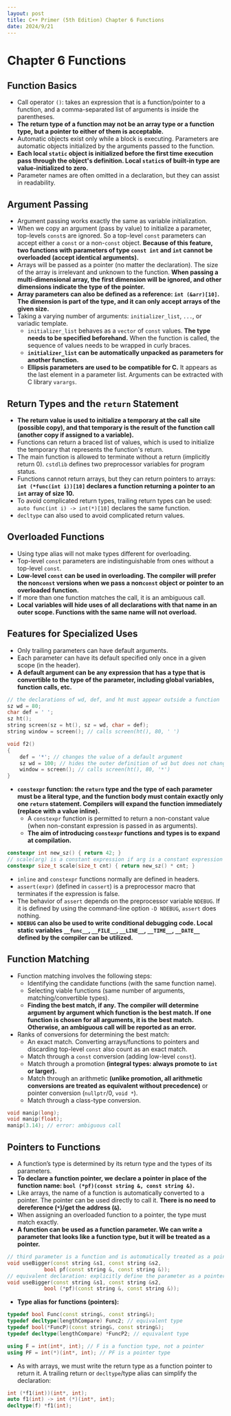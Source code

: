 ```yaml
---
layout: post
title: C++ Primer (5th Edition) Chapter 6 Functions
date: 2024/9/21
---
```


# Chapter 6 Functions

## Function Basics

- Call operator `()`: takes an expression that is a function/pointer to a function, and a comma-separated list of arguments is inside the parentheses.
- **The return type of a function may not be an array type or a function type, but a pointer to either of them is acceptable.**
- Automatic objects exist only while a block is executing. Parameters are automatic objects initialized by the arguments passed to the function.
- **Each local `static` object is initialized before the first time execution pass through the object's definition. Local `static`s of built-in type are value-initialized to zero.**
- Parameter names are often omitted in a declaration, but they can assist in readability.

## Argument Passing

- Argument passing works exactly the same as variable initialization.
- When we copy an argument (pass by value) to initialize a parameter, top-levels `const`s are ignored. So a top-level `const` parameters can accept either a `const` or a non-`const` object. **Because of this feature, two functions with parameters of type `const int` and `int` cannot be overloaded (accept identical arguments).**
- Arrays will be passed as a pointer (no matter the declaration). The size of the array is irrelevant and unknown to the function. **When passing a multi-dimensional array, the first dimension will be ignored, and other dimensions indicate the type of the pointer.**
- **Array parameters can also be defined as a reference: `int (&arr)[10]`. The dimension is part of the type, and it can only accept arrays of the given size.**
- Taking a varying number of arguments: `initializer_list`, `...`, or variadic template.
	- `initializer_list` behaves as a `vector` of `const` values. **The type needs to be specified beforehand.** When the function is called, the sequence of values needs to be wrapped in curly braces.
	- **`initializer_list` can be automatically unpacked as parameters for another function.**
	- **Ellipsis parameters are used to be compatible for C.** It appears as the last element in a parameter list. Arguments can be extracted with C library `varargs`.

## Return Types and the `return` Statement

- **The return value is used to initialize a temporary at the call site (possible copy), and that temporary is the result of the function call (another copy if assigned to a variable).**
- Functions can return a braced list of values, which is used to initialize the temporary that represents the function's return.
- The main function is allowed to terminate without a return (implicitly return 0). `cstdlib` defines two preprocessor variables for program status.
- Functions cannot return arrays, but they can return pointers to arrays: **`int (*func(int i))[10]` declares a function returning a pointer to an `int` array of size 10.**
- To avoid complicated return types, trailing return types can be used: `auto func(int i) -> int(*)[10]` declares the same function.
- `decltype` can also used to avoid complicated return values.

## Overloaded Functions

- Using type alias will not make types different for overloading.
- Top-level `const` parameters are indistinguishable from ones without a top-level `const`.
- **Low-level `const` can be used in overloading. The compiler will prefer the non`const` versions when we pass a non`const` object or pointer to an overloaded function.**
- If more than one function matches the call, it is an ambiguous call.
- **Local variables will hide uses of all declarations with that name in an outer scope. Functions with the same name will not overload.**

## Features for Specialized Uses

- Only trailing parameters can have default arguments.
- Each parameter can have its default specified only once in a given scope (in the header).
- **A default argument can be any expression that has a type that is convertible to the type of the parameter, including global variables, function calls, etc.**

```cpp
// the declarations of wd, def, and ht must appear outside a function
sz wd = 80;
char def = ' ';
sz ht();
string screen(sz = ht(), sz = wd, char = def);
string window = screen(); // calls screen(ht(), 80, ' ')

void f2()
{
	def = '*'; // changes the value of a default argument
	sz wd = 100; // hides the outer definition of wd but does not change the default
	window = screen(); // calls screen(ht(), 80, '*')
}
```

- **`constexpr` function: the `return` type and the type of each parameter must be a literal type, and the function body must contain exactly only one `return` statement. Compilers will expand the function immediately (replace with a value inline).**
	- A `constexpr` function is permitted to return a non-constant value (when non-constant expression is passed in as arguments).
	- **The aim of introducing `constexpr` functions and types is to expand at compilation.**

```cpp
constexpr int new_sz() { return 42; }
// scale(arg) is a constant expression if arg is a constant expression
constexpr size_t scale(size_t cnt) { return new_sz() * cnt; }
```

- `inline` and `constexpr` functions normally are defined in headers.
- `assert(expr)` (defined in `cassert`) is a preprocessor macro that terminates if the expression is false.
- The behavior of `assert` depends on the preprocessor variable `NDEBUG`. If it is defined by using the command-line option `-D NDEBUG`, `assert` does nothing.
- **`NDEBUG` can also be used to write conditional debugging code. Local static variables `__func__`, `__FILE__`, `__LINE__`, `__TIME__`, `__DATE__` defined by the compiler can be utilized.**

## Function Matching

- Function matching involves the following steps:
	- Identifying the candidate functions (with the same function name).
	- Selecting viable functions (same number of arguments, matching/convertible types).
	- **Finding the best match, if any. The compiler will determine argument by argument which function is the best match. If one function is chosen for all arguments, it is the best match. Otherwise, an ambiguous call will be reported as an error.**
- Ranks of conversions for determining the best match:
	- An exact match. Converting arrays/functions to pointers and discarding top-level `const` also count as an exact match.
	- Match through a `const` conversion (adding low-level `const`).
	- Match through a promotion **(integral types: always promote to `int` or larger).**
	- Match through an arithmetic **(unlike promotion, all arithmetic conversions are treated as equivalent without precedence)** or pointer conversion (`nullptr`/0, `void *`).
	- Match through a class-type conversion.

```cpp
void manip(long);
void manip(float);
manip(3.14); // error: ambiguous call
```

## Pointers to Functions

- A function’s type is determined by its return type and the types of its parameters.
- **To declare a function pointer, we declare a pointer in place of the function name: `bool (*pf)(const string &, const string &)`.**
- Like arrays, the name of a function is automatically converted to a pointer. The pointer can be used directly to call it. **There is no need to dereference (`*`)/get the address (`&`).**
- When assigning an overloaded function to a pointer, the type must match exactly.
- **A function can be used as a function parameter. We can write a parameter that looks like a function type, but it will be treated as a pointer.**

```cpp
// third parameter is a function and is automatically treated as a pointer
void useBigger(const string &s1, const string &s2,
			bool pf(const string &, const string &));
// equivalent declaration: explicitly define the parameter as a pointer to function
void useBigger(const string &s1, const string &s2,
			bool (*pf)(const string &, const string &));
```

- **Type alias for functions (pointers):**

```cpp
typedef bool Func(const string&, const string&);
typedef decltype(lengthCompare) Func2; // equivalent type
typedef bool(*FuncP)(const string&, const string&);
typedef decltype(lengthCompare) *FuncP2; // equivalent type

using F = int(int*, int); // F is a function type, not a pointer
using PF = int(*)(int*, int); // PF is a pointer type
```

- As with arrays, we must write the return type as a function pointer to return it. A trailing return or `decltype`/type alias can simplify the declaration:

```cpp
int (*f1(int))(int*, int);
auto f1(int) -> int (*)(int*, int);
decltype(f) *f1(int);
```
